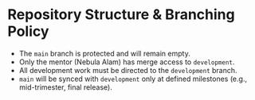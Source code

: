 # Repository Structure & Branching Policy

- The `main` branch is protected and will remain empty.
- Only the mentor (Nebula Alam) has merge access to `development`.
- All development work must be directed to the `development` branch.
- `main` will be synced with `development` only at defined milestones (e.g., mid-trimester, final release).
